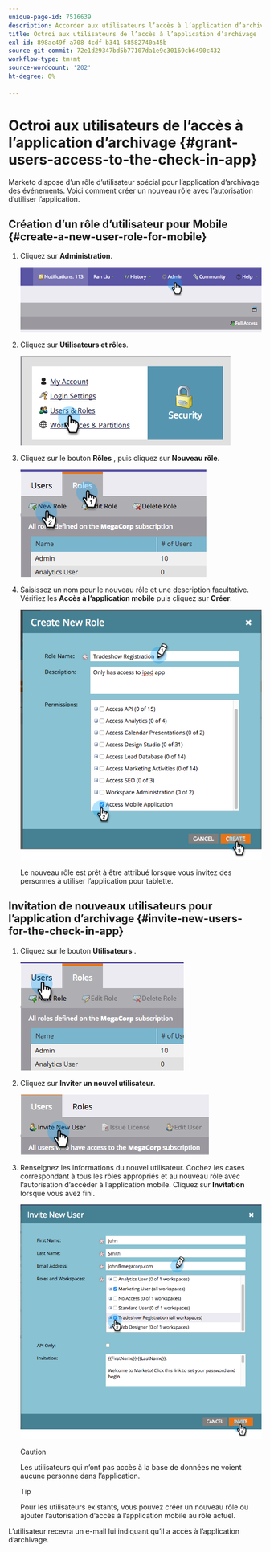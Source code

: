 ```yaml
---
unique-page-id: 7516639
description: Accorder aux utilisateurs l’accès à l’application d’archivage - Documents Marketo - Documentation du produit
title: Octroi aux utilisateurs de l’accès à l’application d’archivage
exl-id: 898ac49f-a708-4cdf-b341-58582740a45b
source-git-commit: 72e1d29347bd5b77107da1e9c30169cb6490c432
workflow-type: tm+mt
source-wordcount: '202'
ht-degree: 0%

---
```


# Octroi aux utilisateurs de l’accès à l’application d’archivage {#grant-users-access-to-the-check-in-app}

Marketo dispose d’un rôle d’utilisateur spécial pour l’application d’archivage des événements. Voici comment créer un nouveau rôle avec l’autorisation d’utiliser l’application.

## Création d’un rôle d’utilisateur pour Mobile {#create-a-new-user-role-for-mobile}

1. Cliquez sur **Administration**.

   ![](assets/image2015-6-2-10-3a39-3a31.png)

1. Cliquez sur **Utilisateurs et rôles**.

   ![](assets/image2015-6-2-10-3a56-3a0.png)

1. Cliquez sur le bouton **Rôles** , puis cliquez sur **Nouveau rôle**.

   ![](assets/image2015-6-2-11-3a3-3a23.png)

1. Saisissez un nom pour le nouveau rôle et une description facultative. Vérifiez les **Accès à l’application mobile** puis cliquez sur **Créer**.

   ![](assets/image2015-6-2-11-3a4-3a58.png)

   Le nouveau rôle est prêt à être attribué lorsque vous invitez des personnes à utiliser l’application pour tablette.

## Invitation de nouveaux utilisateurs pour l’application d’archivage {#invite-new-users-for-the-check-in-app}

1. Cliquez sur le bouton **Utilisateurs** .

   ![](assets/image2015-6-2-11-3a10-3a42.png)

1. Cliquez sur **Inviter un nouvel utilisateur**.

   ![](assets/image2015-6-2-11-3a11-3a32.png)

1. Renseignez les informations du nouvel utilisateur. Cochez les cases correspondant à tous les rôles appropriés et au nouveau rôle avec l’autorisation d’accéder à l’application mobile. Cliquez sur **Invitation** lorsque vous avez fini.

   ![](assets/image2015-6-2-11-3a16-3a26.png)

   >[!CAUTION]
   >
   >Les utilisateurs qui n’ont pas accès à la base de données ne voient aucune personne dans l’application.

   >[!TIP]
   >
   >Pour les utilisateurs existants, vous pouvez créer un nouveau rôle ou ajouter l’autorisation d’accès à l’application mobile au rôle actuel.

L’utilisateur recevra un e-mail lui indiquant qu’il a accès à l’application d’archivage.
